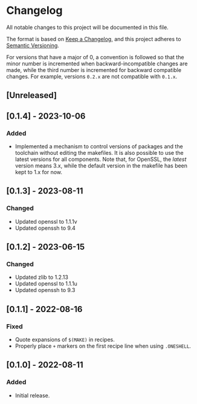 # Changelog

All notable changes to this project will be documented in this file.

The format is based on [Keep a Changelog](https://keepachangelog.com/en/1.0.0/),
and this project adheres to [Semantic Versioning](https://semver.org/spec/v2.0.0.html).

For versions that have a major of 0, a convention is followed so that
the minor number is incremented when backward-incompatible changes are
made, while the third number is incremented for backward compatible
changes. For example, versions `0.2.x` are not compatible with `0.1.x`.

## [Unreleased]

## [0.1.4] - 2023-10-06

### Added

* Implemented a mechanism to control versions of packages and the
  toolchain without editing the makefiles. It is also possible to use
  the latest versions for all components. Note that, for OpenSSL, the
  _latest_ version means 3.x, while the default version in the makefile
  has been kept to 1.x for now.

## [0.1.3] - 2023-08-11

### Changed

* Updated openssl to 1.1.1v
* Updated openssh to 9.4

## [0.1.2] - 2023-06-15

### Changed

* Updated zlib to 1.2.13
* Updated openssl to 1.1.1u
* Updated openssh to 9.3

## [0.1.1] - 2022-08-16

### Fixed

* Quote expansions of `$(MAKE)` in recipes.
* Properly place `+` markers on the first recipe line when using
  `.ONESHELL`.

## [0.1.0] - 2022-08-11

### Added

* Initial release.

<!-- vi: set tw=72 et sw=2 fo=tcroqan autoindent: -->

